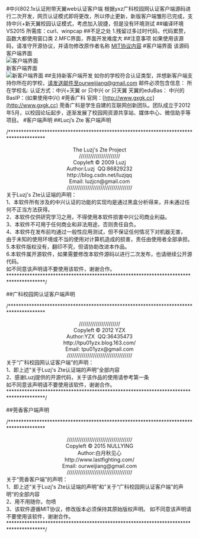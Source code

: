 #中兴802.1x认证附带天翼web认证客户端
    	根据yxz广科校园网认证客户端源码进行二次开发，网页认证模式即将更改，所以停止更新，新版客户端雏形已完成，支持中兴+新天翼校园认证模式，考虑加入锐捷，但是没有环境测试
##编译环境
	VS2015
	所需库：curl、winpcap
##不足之处
	1.残留过多过时代码，代码累赘，函数大都使用窗口类
	2.MFC界面，界面开发难度大
##注意事项
	如果使用该源码，请准守开源协议，并请勿修改原作者名称
[MIT协议内容](https://github.com/NullYing/GxClient/raw/master/LICENSE)
#客户端界面
该源码客户端界面<br />
![客户端界面](https://raw.githubusercontent.com/NullYing/GxClient/master/images/GxClent.png)  
新客户端界面<br />
![新客户端界面](https://github.com/NullYing/GxClient/raw/master/images/NewGxClient.png)
##支持新客户端开发
	如你的学校符合认证类型，并想新客户端支持你所在的学校，请发送邮件至ourweijiang@gmail.com
	邮件必须包含信息：
		所在学校名:
		认证方式：中兴+天翼 or 只中兴 or 只天翼
		天翼的eduBas：
		中兴的BasIP：(如果使用中兴)
#莞香广科
官网：[http://www.gxgk.cc](http://www.gxgk.cc)
		莞香广科是学生自建的互联网创新团队。团队成立于2012年5月，以校园论坛起步，逐渐发展了校园网资源共享站、媒体中心、微信助手等项目。
#客户端声明
##Lucj’s Zte 客户端声明
<p>
	/**************************************************************************************<br />
	<center>
	The Luzj's Zte Project<br />
	//////////////////////<br />
	Copyleft © 2009 Luzj<br />
	Author:Luzj&nbsp; QQ:86829232<br />
	http://blog.csdn.net/luzjqq<br />
	Email: luzjcn@gmail.com<br />
	///////////////////////////////////<br />
	</center>
	关于Luzj's Zte认证端的声明：<br />
	1、本软件所有涉及的中兴认证的功能的实现均是通过黑盒分析得来，并未通过任何不正当方法获得。<br />
	2、本软件仅供研究学习之用，不得使用本软件损害中兴公司商业利益。<br />
	3、本软件不可用于任何商业和非法用途，否则责任自负。<br />
	4、本软件在发布前均通过一般性应用测试，但不保证任何情况下对机器无害，<br />
	由于未知的使用环境或不当的使用对计算机造成的损害，责任由使用者全部承担。<br />
	5.本软件版权没有，翻印不究，但请协助改进本作品。<br />
	6.本软件属开源软件，如果需要修改本软件源码以进行二次发布，也请继续公开源代码。<br />
	如不同意该声明请不要使用该软件，谢谢合作。<br />
	**************************************************************************************/<br />
</p>
##广科校园网认证客户端声明
<p>
	/**************************************************************************************&nbsp; <br />
	<center>
	//////////////////////<br />
	Copyleft © 2012 YZX<br />
	Author:YZX&nbsp; QQ:36435473<br />
	http://tpu01yzx.blog.163.com/<br />
	Email: tpu01yzx@gmail.com<br />
	///////////////////////////////////<br />
	</center>
	关于“广科校园网认证客户端”的声明：<br />
	1、即上述“关于Luzj's Zte认证端的声明”全部内容<br />
	2、感谢Luzj提供的开源代码，关于该作品的使用请参考第一条<br />
	如不同意该声明请不要使用该软件，谢谢合作。<br />
	**************************************************************************************/
</p>

##莞香客户端声明
<p>
	/**************************************************************************************<br />
	<center>
	///////////////////////////////////<br />
	Copyleft © 2015 NULLYING<br />
	Author:白月秋见心<br />
	http://www.lastfighting.com/<br />
	Email: ourweijiang@gmail.com<br />
	///////////////////////////////////<br />
	</center>
	关于“莞香客户端”的声明：<br />
	1、即上述“关于Luzj's Zte认证端的声明”和”关于“广科校园网认证客户端”的声明“的全部内容<br />
	2、用不用随你，勿喷<br />
	3、该软件遵循MIT协议，修改版本必须保持其原始版权声明。
	如不同意该声明请不要使用该软件，谢谢合作。<br />
	**************************************************************************************/<br />
</p>
